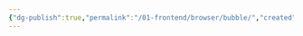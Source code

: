 ```yaml
---
{"dg-publish":true,"permalink":"/01-frontend/browser/bubble/","created":"2024-10-31T10:41:41.000+08:00","updated":"2024-10-31T10:41:41.000+08:00"}
---
```


